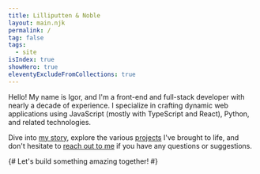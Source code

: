 ```yaml
---
title: Lilliputten & Noble
layout: main.njk
permalink: /
tag: false
tags:
  - site
isIndex: true
showHero: true
eleventyExcludeFromCollections: true
---
```


Hello! My name is Igor, and I'm a front-end and full-stack developer with nearly a decade of experience. I specialize in crafting dynamic web applications using JavaScript (mostly with TypeScript and React), Python, and related technologies.

Dive into [my story](/about/), explore the various [projects](/projects/) I've brought to life,
and don't hesitate to [reach out to me](/contacts/) if you have any questions or suggestions.

{#
Let's build something amazing together!
#}
